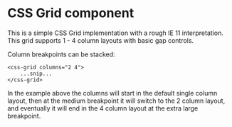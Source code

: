# CSS Grid component

This is a simple CSS Grid implementation with a rough IE 11 interpretation. This grid supports 1 - 4 column layouts with basic gap controls.

Column breakpoints can be stacked:

```
<css-grid columns="2 4">
    ...snip...
</css-grid>
```

In the example above the columns will start in the default single column layout, then at the medium breakpoint it will switch to the 2 column layout, and eventually it will end in the 4 column layout at the extra large breakpoint.
